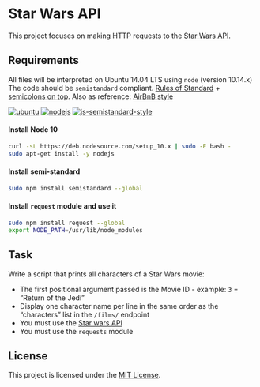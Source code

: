 # Star Wars API
This project focuses on making HTTP requests to the [Star Wars API](https://swapi-api.alx-tools.com/).

## Requirements
All files will be interpreted on Ubuntu 14.04 LTS using `node` (version 10.14.x)\
The code should be `semistandard` compliant. [Rules of Standard](https://standardjs.com/rules.html) + [semicolons on top](https://github.com/standard/semistandard). Also as reference: [AirBnB style](https://github.com/airbnb/javascript)

[![ubuntu](https://img.shields.io/badge/ubuntu-14.04-orange)](http://releases.ubuntu.com/14.04/)
[![nodejs](https://img.shields.io/badge/node-v10.14.x-darkgreen)](https://nodejs.org/en/blog/release/v10.14.2/)
[![js-semistandard-style](https://img.shields.io/badge/code%20style-semistandard-brightgreen.svg)](https://github.com/standard/semistandard)

#### Install Node 10
```sh
curl -sL https://deb.nodesource.com/setup_10.x | sudo -E bash -
sudo apt-get install -y nodejs
```

#### Install semi-standard
```sh
sudo npm install semistandard --global
```

#### Install `request` module and use it
```sh
sudo npm install request --global
export NODE_PATH=/usr/lib/node_modules
```

## Task
Write a script that prints all characters of a Star Wars movie:
* The first positional argument passed is the Movie ID - example: `3` = “Return of the Jedi”
* Display one character name per line in the same order as the “characters” list in the `/films/` endpoint
* You must use the [Star wars API](https://swapi-api.alx-tools.com/)
* You must use the `requests` module

## License
This project is licensed under the [MIT License](../LICENSE).